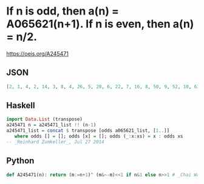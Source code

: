 # If n is odd, then a\(n\) \= A065621\(n\+1\)\. If n is even, then a\(n\) \= n/2\.
https://oeis.org/A245471
## JSON
```JSON
[2, 1, 4, 2, 14, 3, 8, 4, 26, 5, 28, 6, 22, 7, 16, 8, 50, 9, 52, 10, 62, 11, 56, 12, 42, 13, 44, 14, 38, 15, 32, 16, 98, 17, 100, 18, 110, 19, 104, 20, 122, 21, 124, 22, 118, 23, 112, 24, 82, 25, 84, 26, 94, 27, 88, 28, 74, 29, 76, 30, 70, 31, 64, 32, 194, 33, 196, 34, 206, 35, 200, 36, 218, 37, 220, 38, 214, 39, 208, 40, 242, 41, 244, 42, 254, 43, 248, 44, 234, 45, 236, 46, 230, 47, 224, 48, 162, 49, 164, 50, 174, 51, 168, 52, 186, 53, 188, 54, 182, 55, 176, 56, 146, 57, 148, 58, 158, 59, 152, 60]
```
## Haskell
```Haskell
import Data.List (transpose)
a245471 n = a245471_list !! (n-1)
a245471_list = concat $ transpose [odds a065621_list, [1..]]
   where odds [] = []; odds [x] = []; odds (_:x:xs) = x : odds xs
-- _Reinhard Zumkeller_, Jul 27 2014
```
## Python
```Python
def A245471(n): return (m:=n+1)^ (m&~-m)<<1 if n&1 else n>>1 # _Chai Wah Wu_, Jun 29 2022
```
